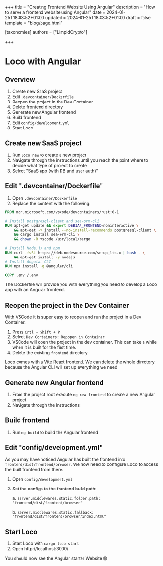 +++
title = "Creating Frontend Website Using Angular"
description = "How to serve a frontend website using Angular"
date = 2024-01-25T18:03:52+01:00
updated = 2024-01-25T18:03:52+01:00
draft = false
template = "blog/page.html"

[taxonomies]
authors = ["LimpidCrypto"]

+++
# Loco with Angular

## Overview

1. Create new SaaS project
2. Edit `.devcontainer/Dockerfile`
3. Reopen the project in the Dev Container
4. Delete frontend directory
5. Generate new Angular frontend
6. Build frontend
7. Edit `config/development.yml`
8. Start Loco

## Create new SaaS project

1. Run `loco new` to create a new project
2. Navigate through the instructions until you reach the point where to decide what type of project to create
3. Select "SaaS app (with DB and user auth)"

## Edit ".devcontainer/Dockerfile"

1. Open `.devcontainer/Dockerfile`
2. Replace the content with the following:

```Dockerfile
FROM mcr.microsoft.com/vscode/devcontainers/rust:0-1

# Install postgresql-client and sea-orm-cli
RUN apt-get update && export DEBIAN_FRONTEND=noninteractive \
    && apt-get -y install --no-install-recommends postgresql-client \
    && cargo install sea-orm-cli \
    && chown -R vscode /usr/local/cargo

# Install Node.js and npm
RUN curl -fsSL https://deb.nodesource.com/setup_lts.x | bash - \
    && apt-get install -y nodejs
# Install Angular CLI
RUN npm install -g @angular/cli

COPY .env /.env
```

The Dockerfile will provide you with everything you need to develop a Loco app with an Angular frontend.

## Reopen the project in the Dev Container

With VSCode it is super easy to reopen and run the project in a Dev Container.

1. Press `Crtl + Shift + P`
2. Select `Dev Containers: Repopen in Container`
3. VSCode will open the project in the dev container. This can take a while when it is built for the first time.
4. Delete the existing `frontend` directory

Loco comes with a Vite React frontend. We can delete the whole directory because the Angular CLI will set up everything we need

## Generate new Angular frontend

1. From the project root execute `ng new frontend` to create a new Angular project
2. Navigate through the instructions

## Build frontend

1. Run `ng build` to build the Angular frontend

## Edit "config/development.yml"

As you may have noticed Angular has built the frontend into `frontend/dist/frontend/browser`. We now need to configure Loco to access the built frontend from there.

1. Open `config/development.yml`
2. Set the configs to the frontend build path:

   a. `server.middlewares.static.folder.path: "frontend/dist/frontend/browser"`

   b. `server.middlewares.static.fallback: "frontend/dist/frontend/browser/index.html"`

## Start Loco

1. Start Loco with `cargo loco start`
2. Open http://localhost:3000/

You should now see the Angular starter Website :smile:
